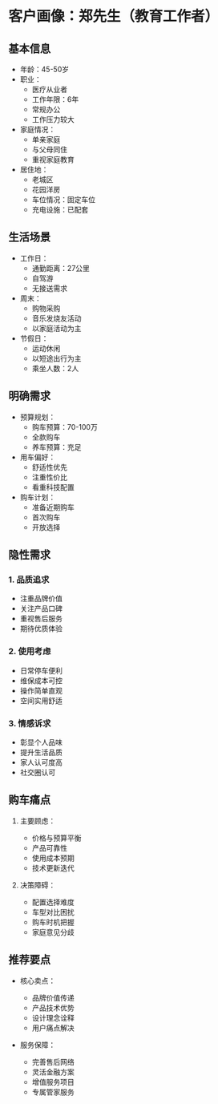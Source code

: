 # 客户画像：郑先生（教育工作者）

## 基本信息
- 年龄：45-50岁
- 职业：
  - 医疗从业者
  - 工作年限：6年
  - 常规办公
  - 工作压力较大
- 家庭情况：
  - 单亲家庭
  - 与父母同住
  - 重视家庭教育
- 居住地：
  - 老城区
  - 花园洋房
  - 车位情况：固定车位
  - 充电设施：已配套

## 生活场景
- 工作日：
  - 通勤距离：27公里
  - 自驾游
  - 无接送需求
- 周末：
  - 购物采购
  - 音乐发烧友活动
  - 以家庭活动为主
- 节假日：
  - 运动休闲
  - 以短途出行为主
  - 乘坐人数：2人

## 明确需求
- 预算规划：
  - 购车预算：70-100万
  - 全款购车
  - 养车预算：充足
- 用车偏好：
  - 舒适性优先
  - 注重性价比
  - 看重科技配置
- 购车计划：
  - 准备近期购车
  - 首次购车
  - 开放选择

## 隐性需求
### 1. 品质追求
- 注重品牌价值
- 关注产品口碑
- 重视售后服务
- 期待优质体验

### 2. 使用考虑
- 日常停车便利
- 维保成本可控
- 操作简单直观
- 空间实用舒适

### 3. 情感诉求
- 彰显个人品味
- 提升生活品质
- 家人认可度高
- 社交圈认可

## 购车痛点
1. 主要顾虑：
   - 价格与预算平衡
   - 产品可靠性
   - 使用成本预期
   - 技术更新迭代

2. 决策障碍：
   - 配置选择难度
   - 车型对比困扰
   - 购车时机把握
   - 家庭意见分歧

## 推荐要点
- 核心卖点：
  - 品牌价值传递
  - 产品技术优势
  - 设计理念诠释
  - 用户痛点解决

- 服务保障：
  - 完善售后网络
  - 灵活金融方案
  - 增值服务项目
  - 专属管家服务